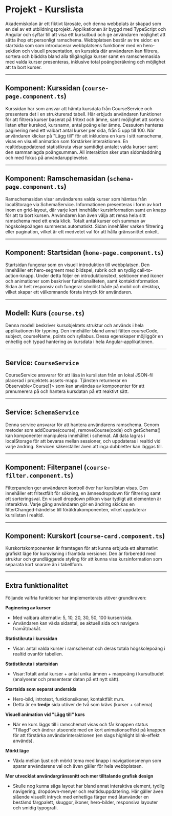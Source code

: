 # Projekt - Kurslista
Akademiskolan är ett fiktivt lärosäte, och denna webbplats är skapad som en del av ett utbildningsprojekt. Applikationen är byggd med TypeScript och Angular och syftar till att visa ett kursutbud och ge användaren möjlighet att sätta ihop ett personligt ramschema. Webbplatsen består av tre sidor: en startsida som som introducerar webbplatsens funktioner med en hero-sektion och visuell presentation, en kurssida där användaren kan filtrera, sortera och bläddra bland alla tillgängliga kurser samt en ramschemasida med valda kurser presenteras, inklusive total poängberäkning och möjlighet att ta bort kurser.

---

## Komponent: Kurssidan (`course-page.component.ts`)
Kurssidan har som ansvar att hämta kursdata från CourseService och presentera det i en strukturerad tabell. Här erbjuds användaren funktioner för att filtrera kurser baserat på fritext och ämne, samt möjlighet att sortera listan efter kurskod, kursnamn, antal poäng eller ämne. Dessutom hanteras paginering med ett valbart antal kurser per sida, från 5 upp till 100. När användaren klickar på "Lägg till" för att inkludera en kurs i sitt ramschema, visas en visuell animation som förstärker interaktionen. En realtidsuppdaterad statistikruta visar samtidigt antalet valda kurser samt den sammanlagda poängsumman. All interaktion sker utan sidomladdning och med fokus på användarupplevelse.

---

## Komponent: Ramschemasidan (`schema-page.component.ts`)
Ramschemasidan visar användarens valda kurser som hämtas från localStorage via SchemaService. Informationen presenteras i form av kort inom en grid-layout, där varje kort innehåller kursinformation samt en knapp för att ta bort kursen. Användaren kan även välja att rensa hela sitt ramschema med ett enda klick. Totalt antal kurser och summan av högskolepoängen summeras automatiskt. Sidan innehåller varken filtrering eller pagination, vilket är ett medvetet val för att hålla gränssnittet enkelt.

---

## Komponent: Startsidan (`home-page.component.ts`)
Startsidan fungerar som en visuell introduktion till webbplatsen. Den innehåller ett hero-segment med bildspel, rubrik och en tydlig call-to-action-knapp. Under detta följer en introduktionstext, sektioner med ikoner och animationer som beskriver funktionaliteten, samt kontaktinformation. Sidan är helt responsiv och fungerar sömlöst både på mobil och desktop, vilket skapar ett välkomnande första intryck för användaren.

---

## Modell: Kurs (`course.ts`)
Denna modell beskriver kursobjektets struktur och används i hela applikationen för typning. Den innehåller bland annat fälten courseCode, subject, courseName, points och syllabus. Dessa egenskaper möjliggör en enhetlig och typad hantering av kursdata i hela Angular-applikationen.

---

## Service: `CourseService`
CourseService ansvarar för att läsa in kurslistan från en lokal JSON-fil placerad i projektets assets-mapp. Tjänsten returnerar en Observable<Course[]> som kan användas av komponenter för att prenumerera på och hantera kursdatan på ett reaktivt sätt.

---

## Service: `SchemaService`
Denna service ansvarar för att hantera användarens ramschema. Genom metoder som addCourse(course), removeCourse(code) och getSchema() kan komponenter manipulera innehållet i schemat. All data lagras i localStorage för att bevaras mellan sessioner, och uppdateras i realtid vid varje ändring. Servicen säkerställer även att inga dubbletter kan läggas till.

---

## Komponent: Filterpanel (`course-filter.component.ts`)
Filterpanelen ger användaren kontroll över hur kurslistan visas. Den innehåller ett fritextfält för sökning, en ämnesdropdown för filtrering samt ett sorteringsval. En visuell dropdown pilikon visar tydligt att elementen är interaktiva. Varje gång användaren gör en ändring skickas en filterChanged-händelse till föräldrakomponenten, vilket uppdaterar kurslistan i realtid.

---

## Komponent: Kurskort (`course-card.component.ts`)
Kurskortskomponenten är framtagen för att kunna erbjuda ett alternativt grafiskt läge för kursvisning i framtida versioner. Den är förberedd med struktur och grundläggande styling för att kunna visa kursinformation som separata kort snarare än i tabellform.

---

## Extra funktionalitet
Följande valfria funktioner har implementerats utöver grundkraven:

**Paginering av kurser**
- Med valbara alternativ: 5, 10, 20, 30, 50, 100 kurser/sida.
- Användaren kan växla sidantal, se aktuell sida och navigera framåt/bakåt.

**Statistikruta i kurssidan**
- Visar: antal valda kurser i ramschemat och deras totala högskolepoäng i realtid ovanför tabellen.

**Statistikruta i startsidan**
- Visar:Totalt antal kurser + antal unika ämnen + maxpoäng i kursutbudet (analyserar och presenterar datan på ett nytt sätt).

**Startsida som separat undersida**
- Hero-bild, introtext, funktionsikoner, kontaktfält m.m.
- Detta är en **tredje** sida utöver de två som krävs (kurser + schema)

**Visuell animation vid "Lägg till" kurs**
- När en kurs läggs till i ramschemat visas och får knappen status “Tillagd” och ändrar utseende med en kort animationseffekt på knappen för att förstärka användarinteraktionen (en slags highlight blink-effekt används).

**Mörkt läge**
- Växla mellan ljust och mörkt tema med knapp i navigationsmenyn som sparar användarens val och även gäller för hela webbplatsen.

**Mer utvecklat användargränssnitt och mer tilltalande grafisk design**
- Skulle nog kunna säga layout har bland annat interaktiva element, tydlig navigering, dropdown-menyer och realtidsuppdatering. Här gäller även slående visuellt intryck med enhetliga färger med åtanvänder en bestämd färgpalett, skuggor, ikoner, hero-bilder, responsiva layouter och smidig typografi.
